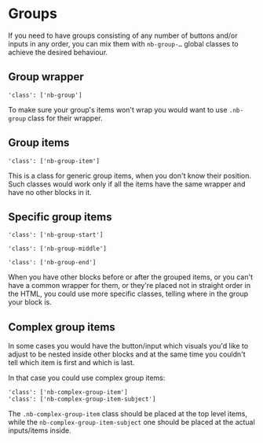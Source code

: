 # Groups

If you need to have groups consisting of any number of buttons and/or inputs in any order, you can mix them with `nb-group-…` global classes to achieve the desired behaviour.

## Group wrapper

    'class': ['nb-group']

To make sure your group's items won't wrap you would want to use `.nb-group` class for their wrapper.

## Group items

    'class': ['nb-group-item']

This is a class for generic group items, when you don't know their position. Such classes would work only if all the items have the same wrapper and have no other blocks in it.

## Specific group items

    'class': ['nb-group-start']

    'class': ['nb-group-middle']

    'class': ['nb-group-end']

When you have other blocks before or after the grouped items, or you can't have a common wrapper for them, or they're placed not in straight order in the HTML, you could use more specific classes, telling where in the group your block is.

## Complex group items

In some cases you would have the button/input which visuals you'd like to adjust to be nested inside other blocks and at the same time you couldn't tell which item is first and which is last.

In that case you could use complex group items:

    'class': ['nb-complex-group-item']
    'class': ['nb-complex-group-item-subject']

The `.nb-complex-group-item` class should be placed at the top level items, while the `nb-complex-group-item-subject` one should be placed at the actual inputs/items inside.